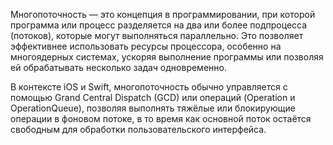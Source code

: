 Многопоточность — это концепция в программировании, при которой программа или процесс разделяется на два или более подпроцесса (потоков), которые могут выполняться параллельно. Это позволяет эффективнее использовать ресурсы процессора, особенно на многоядерных системах, ускоряя выполнение программы или позволяя ей обрабатывать несколько задач одновременно. 

В контексте iOS и Swift, многопоточность обычно управляется с помощью Grand Central Dispatch (GCD) или операций (Operation и OperationQueue), позволяя выполнять тяжёлые или блокирующие операции в фоновом потоке, в то время как основной поток остаётся свободным для обработки пользовательского интерфейса.